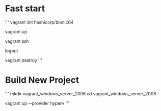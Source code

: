 # Fast start

'''
vagrant init hashicorp/bionic64

vagrant up

vagrant ssh

logout

vagrant destroy
'''

# Build New Project

'''
mkdir vagrant_windows_server_2008
cd vagrant_windows_server_2008

vagrant up --provider hyperv
'''